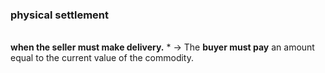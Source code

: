 ### physical settlement
<br>
<b>when the seller must make delivery.</b>
* -> The <b>buyer must pay</b> an amount equal to the current value of the commodity.